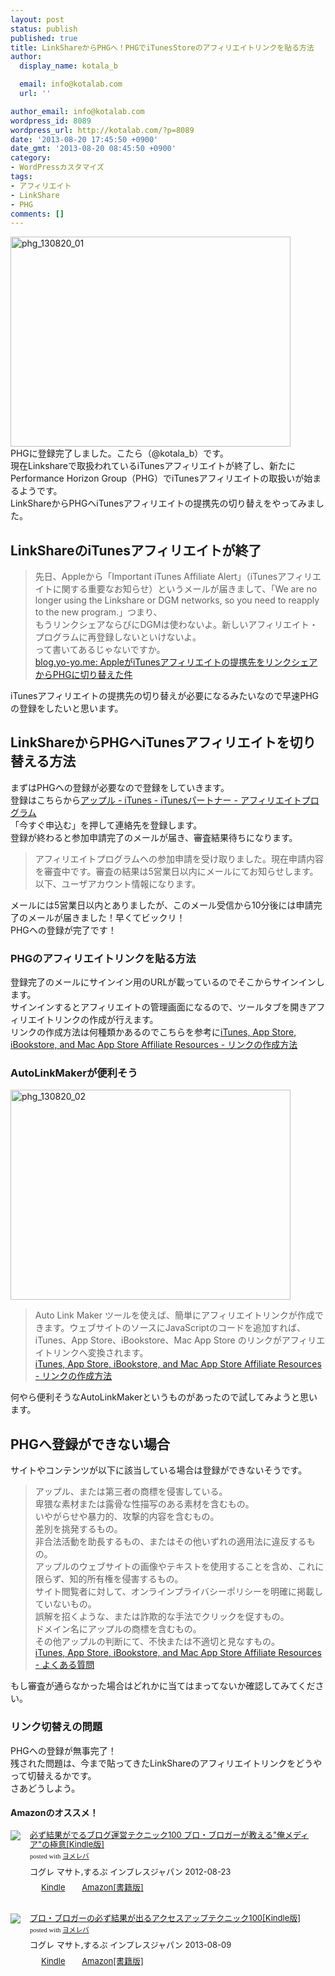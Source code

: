 ```yaml
---
layout: post
status: publish
published: true
title: LinkShareからPHGへ！PHGでiTunesStoreのアフィリエイトリンクを貼る方法
author:
  display_name: kotala_b

  email: info@kotalab.com
  url: ''

author_email: info@kotalab.com
wordpress_id: 8089
wordpress_url: http://kotalab.com/?p=8089
date: '2013-08-20 17:45:50 +0900'
date_gmt: '2013-08-20 08:45:50 +0900'
category:
- WordPressカスタマイズ
tags:
- アフィリエイト
- LinkShare
- PHG
comments: []
---
```

<p><img src="http://kotalab.com/wp-content/uploads/phg_130820_01-448x336.jpg" alt="phg_130820_01" width="448" height="336" class="alignnone size-large wp-image-8097" /><br />
PHGに登録完了しました。こたら（@kotala_b）です。<br />
現在Linkshareで取扱われているiTunesアフィリエイトが終了し、新たにPerformance Horizon Group（PHG）でiTunesアフィリエイトの取扱いが始まるようです。<br />
LinkShareからPHGヘiTunesアフィリエイトの提携先の切り替えをやってみました。<br />
<!--more--></p>
<h2>LinkShareのiTunesアフィリエイトが終了</h2>
<blockquote><p>先日、Appleから「Important iTunes Affiliate Alert」（iTunesアフィリエイトに関する重要なお知らせ）というメールが届きまして、「We are no longer using the Linkshare or DGM networks, so you need to reapply to the new program.」つまり、<br />
もうリンクシェアならびにDGMは使わないよ。新しいアフィリエイト・プログラムに再登録しないといけないよ。<br />
って書いてあるじゃないですか。<br />
<a href="http://blog.yo-yo.me/2013/08/appleitunesphg.html?utm_source=twitterfeed&utm_medium=twitter" target="_blank">blog.yo-yo.me: AppleがiTunesアフィリエイトの提携先をリンクシェアからPHGに切り替えた件</a></p></blockquote>
<p>iTunesアフィリエイトの提携先の切り替えが必要になるみたいなので早速PHGの登録をしたいと思います。</p>
<h2>LinkShareからPHGへiTunesアフィリエイトを切り替える方法</h2>
<p>まずはPHGへの登録が必要なので登録をしていきます。<br />
登録はこちらから<a href="http://www.apple.com/jp/itunes/affiliates/" target="_blank">アップル - iTunes - iTunesパートナー - アフィリエイトプログラム</a><br />
「今すぐ申込む」を押して連絡先を登録します。<br />
登録が終わると参加申請完了のメールが届き、審査結果待ちになります。</p>
<blockquote><p>アフィリエイトプログラムへの参加申請を受け取りました。現在申請内容を審査中です。審査の結果は5営業日以内にメールにてお知らせします。以下、ユーザアカウント情報になります。</p></blockquote>
<p>メールには5営業日以内とありましたが、このメール受信から10分後には申請完了のメールが届きました！早くてビックリ！<br />
PHGヘの登録が完了です！</p>
<h3>PHGのアフィリエイトリンクを貼る方法</h3>
<p>登録完了のメールにサインイン用のURLが載っているのでそこからサインインします。<br />
サインインするとアフィリエイトの管理画面になるので、ツールタブを開きアフィリエイトリンクの作成が行えます。<br />
リンクの作成方法は何種類かあるのでこちらを参考に<a href="http://www.apple.com/itunes/affiliates/resources/documentation/tools_jp.html" target="_blank">iTunes, App Store, iBookstore, and Mac App Store Affiliate Resources - リンクの作成方法</a></p>
<h3>AutoLinkMakerが便利そう</h3>
<p><img src="http://kotalab.com/wp-content/uploads/phg_130820_02-448x336.jpg" alt="phg_130820_02" width="448" height="336" class="alignnone size-large wp-image-8098" /></p>
<blockquote><p>Auto Link Maker ツールを使えば、簡単にアフィリエイトリンクが作成できます。ウェブサイトのソースにJavaScriptのコードを追加すれば、iTunes、App Store、iBookstore、Mac App Store のリンクがアフィリエイトリンクへ変換されます。<br />
<a href="http://www.apple.com/itunes/affiliates/resources/documentation/tools_jp.html" target="_blank">iTunes, App Store, iBookstore, and Mac App Store Affiliate Resources - リンクの作成方法</a></p></blockquote>
<p>何やら便利そうなAutoLinkMakerというものがあったので試してみようと思います。</p>
<h2>PHGへ登録ができない場合</h2>
<p>サイトやコンテンツが以下に該当している場合は登録ができないそうです。</p>
<blockquote><p>アップル、または第三者の商標を侵害している。<br />
卑猥な素材または露骨な性描写のある素材を含むもの。<br />
いやがらせや暴力的、攻撃的内容を含むもの。<br />
差別を挑発するもの。<br />
非合法活動を助長するもの、またはその他いずれの適用法に違反するもの。<br />
アップルのウェブサイトの画像やテキストを使用することを含め、これに限らず、知的所有権を侵害するもの。<br />
サイト閲覧者に対して、オンラインプライバシーポリシーを明確に掲載していないもの。<br />
誤解を招くような、または詐欺的な手法でクリックを促すもの。<br />
ドメイン名にアップルの商標を含むもの。<br />
その他アップルの判断にて、不快または不適切と見なすもの。<br />
<a href="http://www.apple.com/itunes/affiliates/resources/documentation/faq_jp.html" target="_blank">iTunes, App Store, iBookstore, and Mac App Store Affiliate Resources - よくある質問</a>
</p></blockquote>
<p>もし審査が通らなかった場合はどれかに当てはまってないか確認してみてください。</p>
<h3>リンク切替えの問題</h3>
<p>PHGへの登録が無事完了！<br />
残された問題は、今まで貼ってきたLinkShareのアフィリエイトリンクをどうやって切替えるかです。<br />
さあどうしよう。</p>
<h4 class="aam">Amazonのオススメ！</h4>
<div class="booklink-box" style="text-align:left;padding-bottom:20px;font-size:small;/zoom: 1;overflow: hidden;">
<div class="booklink-image" style="float:left;margin:0 15px 10px 0;"><a href="http://c.af.moshimo.com/af/c/click?a_id=374940&p_id=170&pc_id=185&pl_id=4062&s_v=b5Rz2P0601xu&url=http%3A%2F%2Fwww.amazon.co.jp%2Fexec%2Fobidos%2FASIN%2FB009NQ7MGM%2Fref%3Dnosim" name="booklink" rel="nofollow" target="_blank"><img src="http://ecx.images-amazon.com/images/I/51R5X8BZm-L._SL160_.jpg" style="border: none;" /></a></div>
<div class="booklink-info" style="line-height:120%;/zoom: 1;overflow: hidden;">
<div class="booklink-name" style="margin-bottom:10px;line-height:120%"><a href="http://c.af.moshimo.com/af/c/click?a_id=374940&p_id=170&pc_id=185&pl_id=4062&s_v=b5Rz2P0601xu&url=http%3A%2F%2Fwww.amazon.co.jp%2Fexec%2Fobidos%2FASIN%2FB009NQ7MGM%2Fref%3Dnosim" rel="nofollow" name="booklink" target="_blank">必ず結果がでるブログ運営テクニック100 プロ・ブロガーが教える"俺メディア"の極意[Kindle版]</a>
<div class="booklink-powered-date" style="font-size:8pt;margin-top:5px;font-family:verdana;line-height:120%">posted with <a href="http://yomereba.com" target="_blank">ヨメレバ</a></div>
</div>
<div class="booklink-detail" style="margin-bottom:5px;">コグレ マサト,するぷ インプレスジャパン 2012-08-23    </div>
<div class="booklink-link2" style="margin-top:10px;">
<div class="shoplinkkindle" style="display:inline;margin-right:5px;background: url('http://img.yomereba.com/tam_y.gif') 0 0 no-repeat;padding: 2px 0 2px 18px;white-space: nowrap;"><a href="http://c.af.moshimo.com/af/c/click?a_id=374940&p_id=170&pc_id=185&pl_id=4062&s_v=b5Rz2P0601xu&url=http%3A%2F%2Fwww.amazon.co.jp%2Fexec%2Fobidos%2FASIN%2FB009NQ7MGM%2F" rel="nofollow" target="_blank" >Kindle</a></div>
<div class="shoplinkamazon" style="display:inline;margin-right:5px;background: url('http://img.yomereba.com/tam_y.gif') 0 0 no-repeat;padding: 2px 0 2px 18px;white-space: nowrap;"><a href="http://c.af.moshimo.com/af/c/click?a_id=374940&p_id=170&pc_id=185&pl_id=4062&s_v=b5Rz2P0601xu&url=http%3A%2F%2Fwww.amazon.co.jp%2Fexec%2Fobidos%2FASIN%2F4844331779%2F" rel="nofollow" target="_blank" title="アマゾン" >Amazon[書籍版]</a></div>
</p></div>
</div>
<div class="booklink-footer" style="clear: left"></div>
</div>
<div class="booklink-box" style="text-align:left;padding-bottom:20px;font-size:small;/zoom: 1;overflow: hidden;">
<div class="booklink-image" style="float:left;margin:0 15px 10px 0;"><a href="http://c.af.moshimo.com/af/c/click?a_id=374940&p_id=170&pc_id=185&pl_id=4062&s_v=b5Rz2P0601xu&url=http%3A%2F%2Fwww.amazon.co.jp%2Fexec%2Fobidos%2FASIN%2FB00E9IYWJ4%2Fref%3Dnosim" name="booklink" rel="nofollow" target="_blank"><img src="http://ecx.images-amazon.com/images/I/51OmKlbWagL._SL160_.jpg" style="border: none;" /></a></div>
<div class="booklink-info" style="line-height:120%;/zoom: 1;overflow: hidden;">
<div class="booklink-name" style="margin-bottom:10px;line-height:120%"><a href="http://c.af.moshimo.com/af/c/click?a_id=374940&p_id=170&pc_id=185&pl_id=4062&s_v=b5Rz2P0601xu&url=http%3A%2F%2Fwww.amazon.co.jp%2Fexec%2Fobidos%2FASIN%2FB00E9IYWJ4%2Fref%3Dnosim" rel="nofollow" name="booklink" target="_blank">プロ・ブロガーの必ず結果が出るアクセスアップテクニック100[Kindle版]</a>
<div class="booklink-powered-date" style="font-size:8pt;margin-top:5px;font-family:verdana;line-height:120%">posted with <a href="http://yomereba.com" target="_blank">ヨメレバ</a></div>
</div>
<div class="booklink-detail" style="margin-bottom:5px;">コグレ マサト,するぷ インプレスジャパン 2013-08-09    </div>
<div class="booklink-link2" style="margin-top:10px;">
<div class="shoplinkkindle" style="display:inline;margin-right:5px;background: url('http://img.yomereba.com/tam_y.gif') 0 0 no-repeat;padding: 2px 0 2px 18px;white-space: nowrap;"><a href="http://c.af.moshimo.com/af/c/click?a_id=374940&p_id=170&pc_id=185&pl_id=4062&s_v=b5Rz2P0601xu&url=http%3A%2F%2Fwww.amazon.co.jp%2Fexec%2Fobidos%2FASIN%2FB00EERQPO0%2F" rel="nofollow" target="_blank" >Kindle</a></div>
<div class="shoplinkamazon" style="display:inline;margin-right:5px;background: url('http://img.yomereba.com/tam_y.gif') 0 0 no-repeat;padding: 2px 0 2px 18px;white-space: nowrap;"><a href="http://c.af.moshimo.com/af/c/click?a_id=374940&p_id=170&pc_id=185&pl_id=4062&s_v=b5Rz2P0601xu&url=http%3A%2F%2Fwww.amazon.co.jp%2Fexec%2Fobidos%2FASIN%2F4844334417%2F" rel="nofollow" target="_blank" title="アマゾン" >Amazon[書籍版]</a></div>
</p></div>
</div>
<div class="booklink-footer" style="clear: left"></div>
</div>
